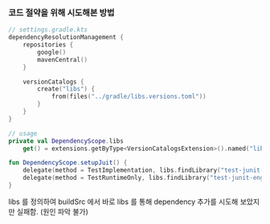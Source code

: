 ### 코드 절약을 위해 시도해본 방법

```kotlin
// settings.gradle.kts
dependencyResolutionManagement {
    repositories {
        google()
        mavenCentral()
    }

    versionCatalogs {
        create("libs") {
            from(files("../gradle/libs.versions.toml"))
        }
    }
}

// usage
private val DependencyScope.libs
    get() = extensions.getByType<VersionCatalogsExtension>().named("libs")

fun DependencyScope.setupJuit() {
    delegate(method = TestImplementation, libs.findLibrary("test-junit-core"))
    delegate(method = TestRuntimeOnly, libs.findLibrary("test-junit-engine"))
}
```

libs 를 정의하여 buildSrc 에서 바로 libs 를 통해 dependency 추가를 시도해 보았지만 실패함. (원인 파악 불가)

